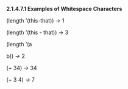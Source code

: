 **2.1.4.7.1 Examples of Whitespace Characters** 

(length ’(this-that)) *→* 1 

(length ’(this - that)) *→* 3 

(length ’(a 

b)) *→* 2 

(+ 34) *→* 34 

(+ 3 4) *→* 7  




